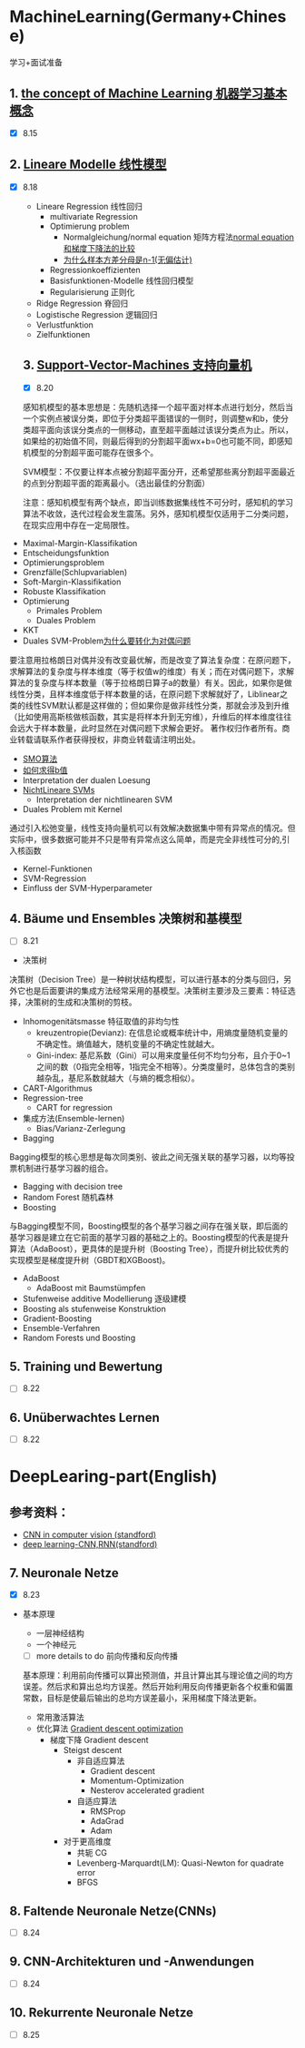 # MachineLearning(Germany+Chinese)
学习+面试准备
## 1. [the concept of Machine Learning 机器学习基本概念](https://github.com/YanhuaZhang516/MachineLearning/blob/master/%E6%9C%BA%E5%99%A8%E5%AD%A6%E4%B9%A0%E6%A6%82%E5%BF%B5.md)
- [x] 8.15

## 2. [Lineare Modelle 线性模型](https://github.com/YanhuaZhang516/MachineLearning/blob/master/%E7%BA%BF%E6%80%A7%E5%9B%9E%E5%BD%92%E6%A8%A1%E5%9E%8B.pdf)
- [x] 8.18
  - Lineare Regression 线性回归
    - multivariate Regression
    - Optimierung problem
      - Normalgleichung/normal equation 矩阵方程法[normal equation 和梯度下降法的比较](https://blog.csdn.net/Artprog/article/details/51172025)
      - [为什么样本方差分母是n-1(无偏估计)](https://www.zhihu.com/question/20099757)
    - Regressionkoeffizienten
    - Basisfunktionen-Modelle 线性回归模型
    - Regularisierung 正则化
  - Ridge Regression 脊回归
  - Logistische Regression 逻辑回归
  - Verlustfunktion
  - Zielfunktionen
  
  ## 3. [Support-Vector-Machines 支持向量机](https://github.com/YanhuaZhang516/MachineLearning/blob/master/%E6%94%AF%E6%8C%81%E5%90%91%E9%87%8F%E6%9C%BA.pdf)
  - [x] 8.20
  
  感知机模型的基本思想是：先随机选择一个超平面对样本点进行划分，然后当一个实例点被误分类，即位于分类超平面错误的一侧时，则调整w和b，使分类超平面向该误分类点的一侧移动，直至超平面越过该误分类点为止。所以，如果给的初始值不同，则最后得到的分割超平面wx+b=0也可能不同，即感知机模型的分割超平面可能存在很多个。
  
  SVM模型：不仅要让样本点被分割超平面分开，还希望那些离分割超平面最近的点到分割超平面的距离最小。（选出最佳的分割面）
  
  注意：感知机模型有两个缺点，即当训练数据集线性不可分时，感知机的学习算法不收敛，迭代过程会发生震荡。另外，感知机模型仅适用于二分类问题，在现实应用中存在一定局限性。
  
- Maximal-Margin-Klassifikation
- Entscheidungsfunktion
- Optimierungsproblem
- Grenzfälle(Schlupvariablen)
- Soft-Margin-Klassifikation
- Robuste Klassifikation
- Optimierung
  - Primales Problem
  - Duales Problem
- KKT
- Duales SVM-Problem[为什么要转化为对偶问题](https://www.zhihu.com/question/36694952)

要注意用拉格朗日对偶并没有改变最优解，而是改变了算法复杂度：在原问题下，求解算法的复杂度与样本维度（等于权值w的维度）有关；而在对偶问题下，求解算法的复杂度与样本数量（等于拉格朗日算子a的数量）有关。因此，如果你是做线性分类，且样本维度低于样本数量的话，在原问题下求解就好了，Liblinear之类的线性SVM默认都是这样做的；但如果你是做非线性分类，那就会涉及到升维（比如使用高斯核做核函数，其实是将样本升到无穷维），升维后的样本维度往往会远大于样本数量，此时显然在对偶问题下求解会更好。
著作权归作者所有。商业转载请联系作者获得授权，非商业转载请注明出处。
  - [SMO算法](https://zhuanlan.zhihu.com/p/29212107)
  - [如何求得b值](https://weread.qq.com/web/reader/bc532d1071845519bc5b2a1k6c8328f022d6c8349cc72d5)
  - Interpretation der dualen Loesung
- [NichtLineare SVMs](https://www.jianshu.com/p/1b6e31c55f50)
  - Interpretation der nichtlinearen SVM
- Duales Problem mit Kernel

通过引入松弛变量，线性支持向量机可以有效解决数据集中带有异常点的情况。但实际中，很多数据可能并不只是带有异常点这么简单，而是完全非线性可分的,引入核函数
  - Kernel-Funktionen
- SVM-Regression
- Einfluss der SVM-Hyperparameter

## 4. Bäume und Ensembles 决策树和基模型
- [ ] 8.21

- 决策树

决策树（Decision Tree）是一种树状结构模型，可以进行基本的分类与回归，另外它也是后面要讲的集成方法经常采用的基模型。决策树主要涉及三要素：特征选择，决策树的生成和决策树的剪枝。
- Inhomogenitätsmasse 特征取值的非均匀性
  - kreuzentropie(Devianz):
  在信息论或概率统计中，用熵度量随机变量的不确定性。熵值越大，随机变量的不确定性就越大。
  - Gini-index:
  基尼系数（Gini）可以用来度量任何不均匀分布，且介于0~1之间的数（0指完全相等，1指完全不相等）。分类度量时，总体包含的类别越杂乱，基尼系数就越大（与熵的概念相似）。
- CART-Algorithmus 
- Regression-tree
  - CART for regression
- 集成方法(Ensemble-lernen)
  - Bias/Varianz-Zerlegung
- Bagging

Bagging模型的核心思想是每次同类别、彼此之间无强关联的基学习器，以均等投票机制进行基学习器的组合。
  - Bagging with decision tree
  - Random Forest 随机森林
- Boosting

与Bagging模型不同，Boosting模型的各个基学习器之间存在强关联，即后面的基学习器是建立在它前面的基学习器的基础之上的。Boosting模型的代表是提升算法（AdaBoost），更具体的是提升树（Boosting Tree），而提升树比较优秀的实现模型是梯度提升树（GBDT和XGBoost)。
- AdaBoost
  - AdaBoost mit Baumstümpfen
- Stufenweise additive Modellierung 逐级建模
- Boosting als stufenweise Konstruktion
- Gradient-Boosting
- Ensemble-Verfahren
- Random Forests und Boosting
 





## 5. Training und Bewertung
- [ ] 8.22
## 6. Unüberwachtes Lernen
- [ ] 8.22

#  DeepLearing-part(English)
## 参考资料：
- [CNN in computer vision (standford)](https://cs231n.github.io/convolutional-networks/)
- [deep learning-CNN,RNN(standford)](https://stanford.edu/~shervine/teaching/cs-230/)
## 7. Neuronale Netze
- [x] 8.23
- 基本原理
  - 一层神经结构
  - 一个神经元
  - [ ] more details to do 前向传播和反向传播
  
  基本原理：利用前向传播可以算出预测值，并且计算出其与理论值之间的均方误差。然后求和算出总均方误差。然后开始利用反向传播更新各个权重和偏置常数，目标是使最后输出的总均方误差最小，采用梯度下降法更新。
  
  - 常用激活算法
  - 优化算法 [Gradient descent optimization](https://ruder.io/optimizing-gradient-descent/index.html#gradientdescentvariants)
    - 梯度下降 Gradient descent
      - Steigst descent
        - 非自适应算法
          - Gradient descent
          - Momentum-Optimization
          - Nesterov accelerated gradient
        - 自适应算法
          - RMSProp
          - AdaGrad
          - Adam 
      - 对于更高维度
        - 共轭 CG
        - Levenberg-Marquardt(LM): Quasi-Newton for quadrate error
        - BFGS
 
## 8. Faltende Neuronale Netze(CNNs)
- [ ] 8.24
## 9. CNN-Architekturen und -Anwendungen
- [ ] 8.24
## 10. Rekurrente Neuronale Netze
- [ ] 8.25

  
  

